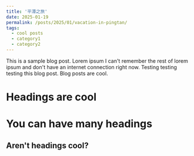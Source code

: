 ```yaml
---
title: '平潭之旅'
date: 2025-01-19
permalink: /posts/2025/01/vacation-in-pingtan/
tags:
  - cool posts
  - category1
  - category2
---
```


This is a sample blog post. Lorem ipsum I can't remember the rest of lorem ipsum and don't have an internet connection right now. Testing testing testing this blog post. Blog posts are cool.

Headings are cool
======

You can have many headings
======

Aren't headings cool?
------